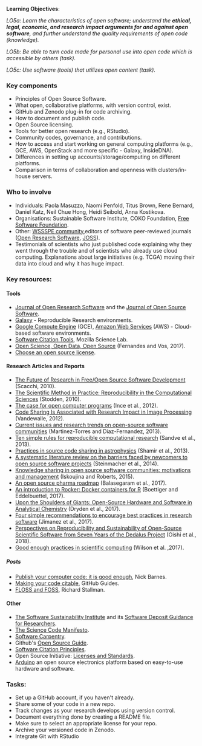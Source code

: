 **Learning Objectives**:

*LO5a: Learn the characteristics of open software; understand the **ethical, legal, economic, and research impact arguments for and against open software**, and further understand the quality requirements of open code (knowledge).*

*LO5b: Be able to turn code made for personal use into open code which is accessible by others (task).*

*LO5c: Use software (tools) that utilizes open content (task).*

### Key components

-   Principles of Open Source Software.
-   What open, collaborative platforms, with version control, exist.
-   GitHub and Zenodo plug-in for code archiving.
-   How to document and publish code.
-   Open Source licensing.
-   Tools for better open research (e.g., RStudio).
-   Community codes, governance, and contributions.
-   How to access and start working on general computing platforms (e.g., GCE, AWS, OpenStack and more specific - Galaxy, InsideDNA).
-   Differences in setting up accounts/storage/computing on different platforms.
-   Comparison in terms of collaboration and openness with clusters/in-house servers.

### Who to involve

-   Individuals: Paola Masuzzo, Naomi Penfold, Titus Brown, Rene Bernard, Daniel Katz, Neil Chue Hong, Heidi Seibold, Anna Kostikova.
-   Organisations: Sustainable Software Institute, COKO Foundation, [Free Software Foundation](https://www.fsf.org/licensing/).
-   Other: [WSSSPE community](hhttp://wssspe.researchcomputing.org.uk),editors of software peer-reviewed journals ([Open Research Software](http://openresearchsoftware.metajnl.com), [JOSS](http://joss.theoj.org)).
-   Testimonials of scientists who just published code explaining why they went through the trouble and of scientists who already use cloud computing. Explanations about large initiatives (e.g. TCGA) moving their data into cloud and why it has huge impact.

### Key resources:

#### Tools

-   [Journal of Open Research Software](https://openresearchsoftware.metajnl.com/) and the [Journal of Open Source Software](https://joss.theoj.org/).
-   [Galaxy](https://galaxyproject.org/) - Reproducible Research environments.
-   [Google Compute Engine](https://cloud.google.com/compute/) (GCE), [Amazon Web Services](https://aws.amazon.com/) (AWS) - Cloud-based software environments.
-   [Software Citation Tools](https://github.com/mozillascience/software-citation-tools), Mozilla Science Lab.
-   [Open Science, Open Data, Open Source](https://pfern.github.io/OSODOS/gitbook/) (Fernandes and Vos, 2017).
-   [Choose an open source license](https://choosealicense.com/).

#### Research Articles and Reports

-   [The Future of Research in Free/Open Source Software Development](http://www.ics.uci.edu/~wscacchi/Papers/New/FoSER-Scacchi-2010.pdf) (Scacchi, 2010).
-   [The Scientific Method in Practice: Reproducibility in the Computational Sciences](http://datascienceassn.org/sites/default/files/The%20Scientific%20Method%20in%20Practice%20-%20Reproducibility%20in%20the%20Computational%20Sciences.pdf) (Stodden, 2010).
-   [The case for open computer programs](https://www.nature.com/articles/nature10836) (Ince et al., 2012).
-   [Code Sharing Is Associated with Research Impact in Image Processing](https://infoscience.epfl.ch/record/206184/files/Vandewalle12.pdf) (Vandewalle, 2012).
-   [Current issues and research trends on open-source software communities](https://www.google.com/url?q=https://idus.us.es/xmlui/bitstream/handle/11441/32245/Current%2520issues%2520and%2520research%2520trends.pdf?sequence%3D1) (Martinez-Torres and Diaz-Fernandez, 2013).
-   [Ten simple rules for reproducible computational research](http://journals.plos.org/ploscompbiol/article?id%3D10.1371/journal.pcbi.1003285) (Sandve et al., 2013).
-   [Practices in source code sharing in astrophysics](https://arxiv.org/abs/1304.6780) (Shamir et al., 2013).
-   [A systematic literature review on the barriers faced by newcomers to open source software projects](http://igor.pro.br/publica/papers/IST_SysReview_PrePrint.pdf) (Steinmacher et al., 2014).
-   [Knowledge sharing in open source software communities: motivations and management](https://pdfs.semanticscholar.org/f2a2/c5129cf5656af7acc7ffaf84c9c9bafe72c5.pdf) (Iskoujina and Roberts, 2015).
-   [An open source pharma roadmap](http://journals.plos.org/plosmedicine/article?id%3D10.1371/journal.pmed.1002276) (Balasegaram et al., 2017).
-   [An introduction to Rocker: Docker containers for R](https://arxiv.org/abs/1710.03675) (Boettiger and Eddelbuettel, 2017).
-   [Upon the Shoulders of Giants: Open-Source Hardware and Software in Analytical Chemistry](https://pubs.acs.org/doi/abs/10.1021/acs.analchem.7b00485) (Dryden et al., 2017).
-   [Four simple recommendations to encourage best practices in research software](https://f1000research.com/articles/6-876/v1) (Jimanez  et al., 2017).
-   [Perspectives on Reproducibility and Sustainability of Open-Source Scientific Software from Seven Years of the Dedalus Project](https://arxiv.org/abs/1801.08200) (Oishi et al., 2018).
-   [Good enough practices in scientific computing](https://doi.org/10.1371/journal.pcbi.1005510) (Wilson et al. ,2017).

##### Posts

-   [Publish your computer code: it is good enough](http://www.nature.com/news/2010/101013/full/467753a.html), Nick Barnes.
-   [Making your code citable](https://guides.github.com/activities/citable-code/), GitHub Guides.
-   [FLOSS and FOSS](https://www.gnu.org/philosophy/floss-and-foss.en.html), Richard Stallman.

#### Other

-   [The Software Sustainability Institute](https://www.software.ac.uk/) and its [Software Deposit Guidance for Researchers](https://softwaresaved.github.io/software-deposit-guidance/).
-   [The Science Code Manifesto](http://sciencecodemanifesto.org/).
-   [Software Carpentry](https://software-carpentry.org/).
-   Github's [Open Source Guide](https://opensource.guide/).
-   [Software Citation Principles](https://doi.org/10.7717/peerj-cs.86).
-   Open Source Initiative: [Licenses and Standards](https://opensource.org/licenses).
-   [Arduino](https://www.arduino.cc/) an open source electronics platform based on easy-to-use hardware and software.

### Tasks:

-   Set up a GitHub account, if you haven't already.
-   Share some of your code in a new repo.
-   Track changes as your research develops using version control.
-   Document everything done by creating a README file.
-   Make sure to select an appropriate license for your repo.
-   Archive your versioned code in Zenodo.
-   Integrate Git with RStudio
